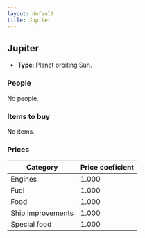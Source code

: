 ```yaml
---
layout: default
title: Jupiter
---
```


## Jupiter
* **Type**: Planet orbiting Sun.
### People
No people.
### Items to buy
No items.
### Prices
| Category | Price coeficient |
|----------|------------------|
| Engines | 1.000 |
| Fuel | 1.000 |
| Food | 1.000 |
| Ship improvements | 1.000 |
| Special food | 1.000 |
